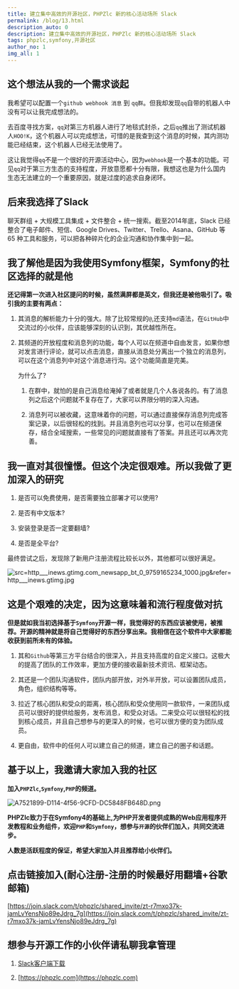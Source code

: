 ```yaml
---
title: 建立集中高效的开源社区，PHPZlc 新的核心活动场所 Slack
permalink: /blog/13.html
description_auto: 0
description: 建立集中高效的开源社区，PHPZlc 新的核心活动场所 Slack
tags: phpzlc,symfony,开源社区
author_no: 1
img_all: 1
---
```


## 这个想法从我的一个需求谈起

我希望可以配置一个`github webhook 消息` 到 `qq群`。但我却发现`qq`自带的机器人中没有可以让我完成想法的。

去百度寻找方案，`qq`对第三方机器人进行了地毯式封杀，之后`qq`推出了测试机器人`HOO!K`，这个机器人可以完成想法，可惜的是我查到这个消息的时候，其内测功能已经结束，这个机器人已经无法使用了。

这让我觉得`qq`不是一个很好的开源活动中心，因为`webhook`是一个基本的功能。可见`qq`对于第三方生态的支持程度，开放意愿都十分有限，我想这也是为什么国内生态无法建立的一个重要原因，就是过度的追求自身闭环。

## 后来我选择了Slack

聊天群组 + 大规模工具集成 + 文件整合 + 统一搜索。截至2014年底，Slack 已经整合了电子邮件、短信、Google Drives、Twitter、Trello、Asana、GitHub 等 65 种工具和服务，可以把各种碎片化的企业沟通和协作集中到一起。

## 我了解他是因为我使用Symfony框架，Symfony的社区选择的就是他

**还记得第一次进入社区提问的时候，虽然满屏都是英文，但我还是被他吸引了。吸引我的主要有两点：**

1. 其消息的解析能力十分的强大。除了比较常规的`@`,还支持`md`语法，在`GitHub`中交流过的小伙伴，应该能够深刻的认识到，其优越性所在。

2. 其频道的开放程度和消息列的功能，每个人可以在频道中自由发言，如果你想对发言进行评论，就可以点击消息，直接从消息处分离出一个独立的消息列，可以在这个消息列中对这个消息进行沟。这个功能简直是完美。

   为什么了?

   1. 在群中，就怕的是自己消息给淹掉了或者就是几个人各说各的。有了消息列之后这个问题就不复存在了，大家可以界限分明的深入沟通。

   2. 消息列可以被收藏，这意味着你的问题，可以通过直接保存消息列完成答案记录，以后很轻松的找到。并且消息列也可以分享，也可以在频道保存，结合全域搜索，一些常见的问题就直接有了答案。并且还可以再次完善。

## 我一直对其很憧憬。但这个决定很艰难。所以我做了更加深入的研究

1. 是否可以免费使用，是否需要独立部署才可以使用?

2. 是否有中文版本?

3. 安装登录是否一定要翻墙?

4. 是否是全平台?

最终尝试之后，发现除了新用户注册流程比较长以外，其他都可以很好满足。


![src=http___inews.gtimg.com_newsapp_bt_0_9759165234_1000.jpg&refer=http___inews.gtimg.jpg](https://p1-juejin.byteimg.com/tos-cn-i-k3u1fbpfcp/be42c1376ecf4a9c827e47606222ef53~tplv-k3u1fbpfcp-watermark.image)

## 这是个艰难的决定，因为这意味着和流行程度做对抗

**但是就如我当初选择基于`Symfony`开源一样，我觉得好的东西应该被使用，被推荐。开源的精神就是将自己觉得好的东西分享出来。我相信在这个软件中大家都能收获到前所未有的体验。**

1. 其和`Github`等第三方平台结合的很深入，并且支持高度的自定义接口。这极大的提高了团队的工作效率，更加方便的接收最新技术资讯、框架动态。

2. 其还是一个团队沟通软件，团队内部开放，对外半开放，可以设置团队成员，角色，组织结构等等。

3. 拉近了核心团队和受众的距离，核心团队和受众使用同一款软件，一来团队成员可以很好的提供给服务，发布消息，和受众对话。二来受众可以很轻松的找到核心成员，并且自己想参与的更深入的时候，也可以很方便的变为团队成员。

4. 更自由，软件中的任何人可以建立自己的频道，建立自己的圈子和话题。

## 基于以上，我邀请大家加入我的社区

**加入`PHPZlc`,`Symfony`,`PHP`的频道。**

![A7521899-D114-4f56-9CFD-DC5848FB648D.png](https://p9-juejin.byteimg.com/tos-cn-i-k3u1fbpfcp/0ef2728e4e774064b9995de91a2e0bc1~tplv-k3u1fbpfcp-watermark.image)

**PHPZlc致力于在Symfony4的基础上,为PHP开发者提供成熟的Web应用程序开发教程和业务组件，欢迎`PHP`和`Symfony`，想参与`开源`的伙伴们加入，共同交流进步。**

**人数是活跃程度的保证，希望大家加入并且推荐给小伙伴们。**


## 点击链接加入(耐心注册-注册的时候最好用翻墙+谷歌邮箱)

[https://join.slack.com/t/phpzlc/shared_invite/zt-r7mxo37k-jamLvYensNjo89eJdrg_7g](https://join.slack.com/t/phpzlc/shared_invite/zt-r7mxo37k-jamLvYensNjo89eJdrg_7g)

## 想参与开源工作的小伙伴请私聊我拿管理

1. [Slack客户端下载](https://slack.com/intl/zh-cn/help/categories/360000049043#360000110123)

2. [https://phpzlc.com](https://phpzlc.com)
